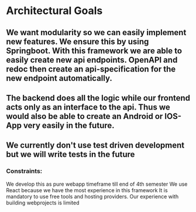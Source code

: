 # Architectural Goals

## We want modularity so we can easily implement new features. We ensure this by using Springboot. With this framework we are able to easily create new api endpoints. OpenAPI and redoc then create an api-specification for the new endpoint automatically.

## The backend does all the logic while our frontend acts only as an interface to the api. Thus we would also be able to create an Android or IOS-App very easily in the future.
## We currently don't use test driven development but we will write tests in the future


### Constraints:

We develop this as pure webapp
timeframe till end of 4th semester
We use React because we have the most experience in this framework
It is mandatory to use free tools and hosting providers.
Our experience with building webprojects is limited

